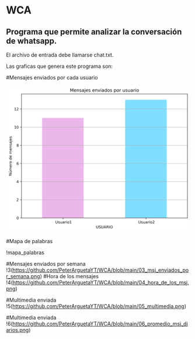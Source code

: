 # WCA

## Programa que permite analizar la conversación de whatsapp.

El archivo de entrada debe llamarse chat.txt. 

Las graficas que genera este programa son: 

#Mensajes enviados por cada usuario


![!mensajes_enviados_por usuario](https://github.com/PeterArguetaYT/WCA-Android/raw/main/01_msj_enviados_usuario.png)


#Mapa de palabras

!mapa_palabras

#Mensajes enviados por semana
!3(https://github.com/PeterArguetaYT/WCA/blob/main/03_msj_enviados_por_semana.png)
#Hora de los mensajes
!4(https://github.com/PeterArguetaYT/WCA/blob/main/04_hora_de_los_msj.png)

#Multimedia enviada
!5(https://github.com/PeterArguetaYT/WCA/blob/main/05_multimedia.png)

#Multimedia enviada
!6(https://github.com/PeterArguetaYT/WCA/blob/main/06_promedio_msj_diarios.png)
